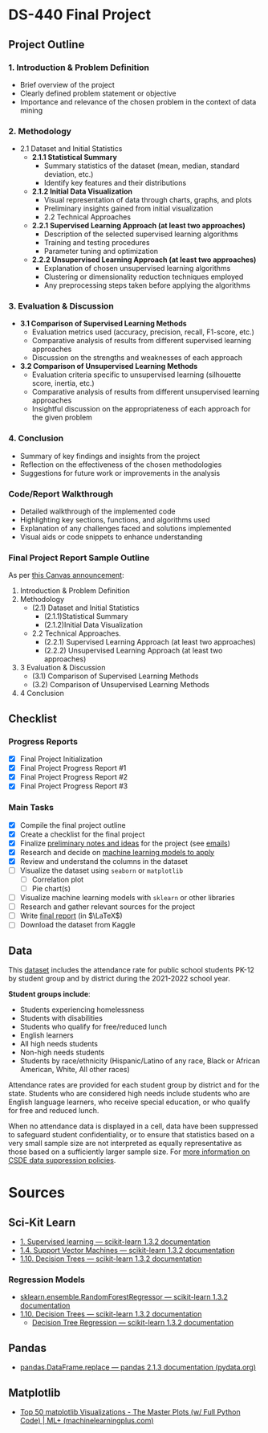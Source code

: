 # DS-440 Final Project

## Project Outline
### 1. Introduction & Problem Definition
- Brief overview of the project
- Clearly defined problem statement or objective
- Importance and relevance of the chosen problem in the context of data mining

### 2. Methodology
- 2.1 Dataset and Initial Statistics
  - **2.1.1 Statistical Summary**
      - Summary statistics of the dataset (mean, median, standard deviation, etc.)
      - Identify key features and their distributions
  - **2.1.2 Initial Data Visualization**
      - Visual representation of data through charts, graphs, and plots
      - Preliminary insights gained from initial visualization
      - 2.2 Technical Approaches
  - **2.2.1 Supervised Learning Approach (at least two approaches)**
      - Description of the selected supervised learning algorithms
      - Training and testing procedures
      - Parameter tuning and optimization
  - **2.2.2 Unsupervised Learning Approach (at least two approaches)**
      - Explanation of chosen unsupervised learning algorithms
      - Clustering or dimensionality reduction techniques employed
      - Any preprocessing steps taken before applying the algorithms


### 3. Evaluation & Discussion
  - **3.1 Comparison of Supervised Learning Methods**
      - Evaluation metrics used (accuracy, precision, recall, F1-score, etc.)
      - Comparative analysis of results from different supervised learning approaches
      - Discussion on the strengths and weaknesses of each approach
  - **3.2 Comparison of Unsupervised Learning Methods**
      - Evaluation criteria specific to unsupervised learning (silhouette score, inertia, etc.)
      - Comparative analysis of results from different unsupervised learning approaches
      - Insightful discussion on the appropriateness of each approach for the given problem

### 4. Conclusion
- Summary of key findings and insights from the project
- Reflection on the effectiveness of the chosen methodologies
- Suggestions for future work or improvements in the analysis

### Code/Report Walkthrough
- Detailed walkthrough of the implemented code
- Highlighting key sections, functions, and algorithms used
- Explanation of any challenges faced and solutions implemented
- Visual aids or code snippets to enhance understanding


### **Final Project Report Sample Outline**

As per [this Canvas announcement](https://erau.instructure.com/courses/163647/discussion_topics/2877409):

1. Introduction & Problem Definition
2. Methodology
    - (2.1) Dataset and Initial Statistics
        - (2.1.1)Statistical Summary
        - (2.1.2)Initial Data Visualization
    - 2.2 Technical Approaches.
        - (2.2.1) Supervised Learning Approach (at least two approaches)
        - (2.2.2) Unsupervised Learning Approach (at least two approaches)
3. 3 Evaluation & Discussion
    - (3.1) Comparison of Supervised Learning Methods
    - (3.2) Comparison of Unsupervised Learning Methods
4. 4 Conclusion
## Checklist
### Progress Reports
- [x] Final Project Initialization
- [x] Final Project Progress Report #1
- [x] Final Project Progress Report #2
- [x] Final Project Progress Report #3

### Main Tasks
- [x]  Compile the final project outline
- [x]  Create a checklist for the final project
- [x]  Finalize [preliminary notes and ideas](https://www.notion.so/Our-Data-Ideas-Notes-etc-1e53e3f0321f44f4a05973f688a95b8a?pvs=21) for the project (see [emails](https://www.notion.so/Questions-Concerns-Conversations-835258720cd94723b28005ac2daceca4?pvs=21))
- [x]  Research and decide on [machine learning models to apply](https://www.notion.so/Final-Project-DS440-92fd14092a094b65b0df6f1a7907a046?pvs=21)
- [x]  Review and understand the columns in the dataset
- [ ]  Visualize the dataset using `seaborn` or `matplotlib`
    - [ ]  Correlation plot
    - [ ]  Pie chart(s)
- [ ]  Visualize machine learning models with `sklearn` or other libraries
- [ ]  Research and gather relevant sources for the project
- [ ]  Write [final report](https://www.overleaf.com/project/654fd934d42bfeadc125a7e7) (in $\LaTeX$)
- [ ]  Download the dataset from Kaggle

## Data

This [dataset](https://data.ct.gov/Education/School-Attendance-by-Student-Group-and-District-20/t4hx-jd4c) includes the attendance rate for public school students PK-12 by student group and by district during the 2021-2022 school year.

**Student groups include**:

- Students experiencing homelessness
- Students with disabilities
- Students who qualify for free/reduced lunch
- English learners
- All high needs students
- Non-high needs students
- Students by race/ethnicity (Hispanic/Latino of any race, Black or African American, White, All other races)

Attendance rates are provided for each student group by district and for the state. Students who are considered high needs include students who are English language learners, who receive special education, or who qualify for free and reduced lunch.

When no attendance data is displayed in a cell, data have been suppressed to safeguard student confidentiality, or to ensure that statistics based on a very small sample size are not interpreted as equally representative as those based on a sufficiently larger sample size. For [more information on CSDE data suppression policies](http://edsight.ct.gov/relatedreports/BDCRE%20Data%20Suppression%20Rules.pdf).


# Sources
## Sci-Kit Learn

- [1. Supervised learning — scikit-learn 1.3.2 documentation](https://scikit-learn.org/stable/supervised_learning.html)
- [1.4. Support Vector Machines — scikit-learn 1.3.2 documentation](https://scikit-learn.org/stable/modules/svm.html#regression)
- [1.10. Decision Trees — scikit-learn 1.3.2 documentation](https://scikit-learn.org/stable/modules/tree.html)

### Regression Models

- [sklearn.ensemble.RandomForestRegressor — scikit-learn 1.3.2 documentation](https://scikit-learn.org/stable/modules/generated/sklearn.ensemble.RandomForestRegressor.html)
- [1.10. Decision Trees — scikit-learn 1.3.2 documentation](https://scikit-learn.org/stable/modules/tree.html#regression)
    - [Decision Tree Regression — scikit-learn 1.3.2 documentation](https://scikit-learn.org/stable/auto_examples/tree/plot_tree_regression.html#sphx-glr-auto-examples-tree-plot-tree-regression-py)

## Pandas

- [pandas.DataFrame.replace — pandas 2.1.3 documentation (pydata.org)](https://pandas.pydata.org/pandas-docs/stable/reference/api/pandas.DataFrame.replace.html)

## Matplotlib

- [Top 50 matplotlib Visualizations - The Master Plots (w/ Full Python Code) | ML+ (machinelearningplus.com)](https://www.machinelearningplus.com/plots/top-50-matplotlib-visualizations-the-master-plots-python/)
